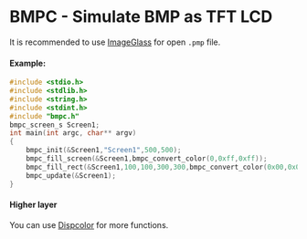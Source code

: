 # BMPC - Simulate BMP as TFT LCD 

It is recommended to use [ImageGlass](https://imageglass.org/) for open `.pmp` file.

#### Example:

```c
#include <stdio.h>
#include <stdlib.h>
#include <string.h>
#include <stdint.h>
#include "bmpc.h"
bmpc_screen_s Screen1;
int main(int argc, char** argv)
{
    bmpc_init(&Screen1,"Screen1",500,500);
    bmpc_fill_screen(&Screen1,bmpc_convert_color(0,0xff,0xff));
    bmpc_fill_rect(&Screen1,100,100,300,300,bmpc_convert_color(0x00,0x00,0xff));
    bmpc_update(&Screen1);
}
```
#### Higher layer 

You can use [Dispcolor](https://github.com/liyanboy74/dispcolor) for more functions. 
